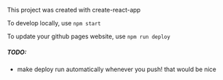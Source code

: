 This project was created with create-react-app

To develop locally, use `npm start`

To update your github pages website, use `npm run deploy`

##### TODO:

- make deploy run automatically whenever you push! that would be nice
